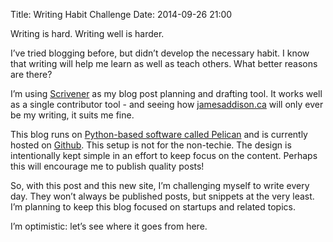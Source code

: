 Title: Writing Habit Challenge
Date: 2014-09-26 21:00

Writing is hard. Writing well is harder.

I’ve tried blogging before, but didn’t develop the necessary habit. I know that writing will help me learn as well as teach others. What better reasons are there?

I’m using [Scrivener](http://www.literatureandlatte.com/scrivener.php) as my blog post planning and drafting tool. It works well as a single contributor tool - and seeing how [jamesaddison.ca](http://jamesaddison.ca) will only ever be my writing, it suits me fine.

This blog runs on [Python-based software called Pelican](http://getpelican.com) and is currently hosted on [Github](https://github.com/). This setup is not for the non-techie. The design is intentionally kept simple in an effort to keep focus on the content. Perhaps this will encourage me to publish quality posts!

So, with this post and this new site, I’m challenging myself to write every day. They won’t always be published posts, but snippets at the very least. I’m planning to keep this blog focused on startups and related topics.

I’m optimistic: let’s see where it goes from here.

